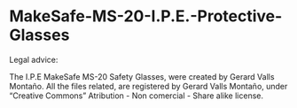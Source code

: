 # MakeSafe-MS-20-I.P.E.-Protective-Glasses

Legal advice:

The I.P.E MakeSafe MS-20 Safety Glasses, were created by Gerard Valls Montaño. All the files related, are registered by Gerard Valls Montaño, under “Creative Commons” Atribution - Non comercial - Share alike license.
